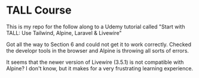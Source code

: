 # TALL Course

This is my repo for the follow along to a Udemy tutorial called "Start with TALL: Use Tailwind, Alpine, Laravel & Livewire"

Got all the way to Section 6 and could not get it to work correctly. Checked the developr tools in the browser and Alpine is throwing all sorts of errors.

It seems that the newer version of Livewire (3.5.1) is not compatible with Alpine? I don't know, but it makes for a very frustrating learning experience.
